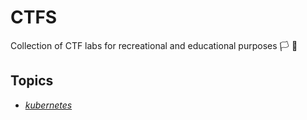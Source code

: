 # CTFS
Collection of CTF labs for recreational and educational purposes 🏳️ 🏴

## Topics
- [*kubernetes*](./k8s/first/README.md)  
